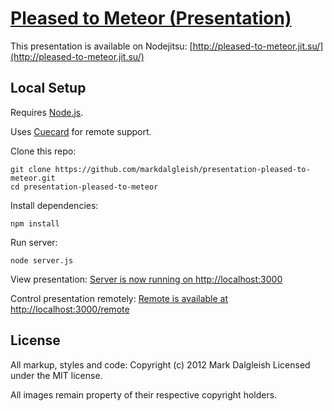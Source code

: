 # [Pleased to Meteor (Presentation)](http://pleased-to-meteor.jit.su/)

This presentation is available on Nodejitsu: [http://pleased-to-meteor.jit.su/](http://pleased-to-meteor.jit.su/)

## Local Setup

Requires [Node.js](http://nodejs.org/).

Uses [Cuecard](https://github.com/markdalgleish/cuecard) for remote support.

Clone this repo:

```
git clone https://github.com/markdalgleish/presentation-pleased-to-meteor.git
cd presentation-pleased-to-meteor
```

Install dependencies:

```
npm install
```

Run server:

```
node server.js
```

View presentation: [Server is now running on http://localhost:3000](http://localhost:3000)

Control presentation remotely: [Remote is available at http://localhost:3000/remote](http://localhost:3000/remote)

## License
All markup, styles and code:
Copyright (c) 2012 Mark Dalgleish
Licensed under the MIT license.

All images remain property of their
respective copyright holders.